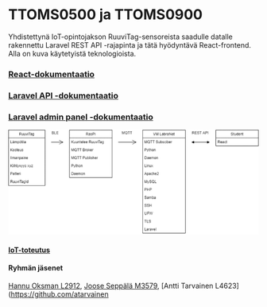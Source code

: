 # TTOMS0500 ja TTOMS0900

Yhdistettynä IoT-opintojakson RuuviTag-sensoreista saadulle datalle rakennettu Laravel REST API -rajapinta ja tätä hyödyntävä React-frontend. Alla on kuva käytetyistä teknologioista.

### [React-dokumentaatio](/react/README.md)

### [Laravel API -dokumentaatio](/laravel/readme.md)

### [Laravel admin panel -dokumentaatio](/laravel/adminpanel.md)

![technologies](https://github.com/atarvainen/IoT_Project/raw/master/images/technologies.png)

#### [IoT-toteutus](https://github.com/atarvainen/IoT_Project)

#### Ryhmän jäsenet

[Hannu Oksman L2912](https://github.com/szeretni), [Joose Seppälä M3579](https://github.com/jooseba), [Antti Tarvainen L4623](https://github.com/atarvainen
